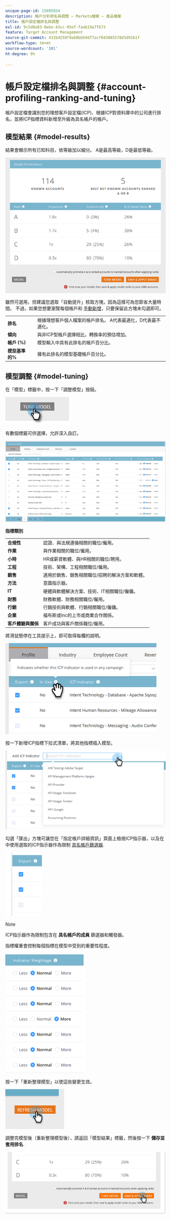 ```yaml
---
unique-page-id: 15695924
description: 帳戶分析排名與調整 — Marketo檔案 — 產品檔案
title: 帳戶設定檔排名與調整
exl-id: 9c5d0a03-0ebe-43cc-95ef-faab19a7f673
feature: Target Account Management
source-git-commit: 431bd258f9a68bbb9df7acf043085578d3d91b1f
workflow-type: tm+mt
source-wordcount: '381'
ht-degree: 0%

---
```


# 帳戶設定檔排名與調整 {#account-profiling-ranking-and-tuning}

帳戶設定檔會識別您的理想客戶設定檔(ICP)、根據ICP對資料庫中的公司進行排名，並將ICP指標資料新增至升級為具名帳戶的帳戶。

## 模型結果 {#model-results}

結果會顯示所有已知科目，依等級加以細分。 A是最高等級，D是最低等級。

![](assets/results.png)

雖然可選用，但建議您選取「自動提升」核取方塊，因為這樣可為您節省大量時間。 不過，如果您想要瀏覽每個帳戶和 [手動新增](/help/marketo/product-docs/target-account-management/target/named-accounts/discover-accounts.md#discover-crm-accounts)，只要保留此方塊未勾選即可。

<table> 
 <tbody> 
  <tr> 
   <td><strong>排名</strong></td> 
   <td> 
    <div>
      根據理想客戶個人檔案的帳戶排名。 A代表最適化，D代表最不適化。 
    </div></td> 
  </tr> 
  <tr> 
   <td><strong>傾向</strong></td> 
   <td> 
    <div>
      與非ICP型帳戶選擇相比，轉換率的預估增加。 
    </div></td> 
  </tr> 
  <tr> 
   <td><strong>帳戶 (%)</strong></td> 
   <td> 
    <div>
      模型輸入中具有此排名的帳戶百分比。 
    </div></td> 
  </tr> 
  <tr> 
   <td><strong>模型基準的%</strong></td> 
   <td> 
    <div>
      擁有此排名的模型基礎帳戶百分比。 
    </div></td> 
  </tr> 
 </tbody> 
</table>

## 模型調整 {#model-tuning}

在「模型」標籤中，按一下「調整模型」按鈕。

![](assets/two.png)

有數個標籤可供選擇，允許深入自訂。

![](assets/tuning-page.png)

**指標類別**

<table> 
 <tbody> 
  <tr> 
   <td><strong>合規性</strong></td> 
   <td> 
    <div>
      認證、與法規遵循相關的職位/僱用。 
    </div></td> 
  </tr> 
  <tr> 
   <td><strong>作業</strong></td> 
   <td> 
    <div>
      與作業相關的職位/僱用。 
    </div></td> 
  </tr> 
  <tr> 
   <td><strong>小時</strong></td> 
   <td> 
    <div>
      HR或薪資軟體、與HR相關的職位/聘用。
    </div></td> 
  </tr> 
  <tr> 
   <td><strong>工程</strong></td> 
   <td> 
    <div>
      技術、架構、工程相關職位/僱用。 
    </div></td> 
  </tr> 
  <tr> 
   <td><strong>銷售</strong></td> 
   <td> 
    <div>
      適用於銷售、銷售相關職位/招聘的解決方案和軟體。 
    </div></td> 
  </tr> 
  <tr> 
   <td><strong>方法</strong></td> 
   <td> 
    <div>
      意圖指示器。 
    </div></td> 
  </tr> 
  <tr> 
   <td><strong>IT</strong></td> 
   <td> 
    <div>
      硬體與軟體解決方案、技術、IT相關職位/僱傭。
    </div></td> 
  </tr> 
  <tr> 
   <td><strong>財務</strong></td> 
   <td> 
    <div>
      財務軟體、財務相關職位/僱用。 
    </div></td> 
  </tr> 
  <tr> 
   <td><strong>行銷</strong></td> 
   <td> 
    <div>
      行銷技術與軟體、行銷相關職位/僱傭。 
    </div></td> 
  </tr> 
  <tr> 
   <td><strong>企業</strong></td> 
   <td> 
    <div>
      福布斯或Inc的上市或商業合作關係。 
    </div></td> 
  </tr> 
  <tr> 
   <td><strong>客戶體驗與關係</strong></td> 
   <td> 
    <div>
      客戶成功與客戶關係職位/僱用。
    </div></td> 
  </tr> 
 </tbody> 
</table>

將滑鼠懸停在工具提示上，即可取得每欄的說明。

![](assets/tool-tip.png)

按一下新增ICP指標下拉式清單，將其他指標插入模型。

![](assets/add-icp.png)

勾選「匯出」方塊可讓您在「指定帳戶詳細資訊」頁面上檢視ICP指示器，以及在中使用選取的ICP指示器作為限制 [具名帳戶篩選器](/help/marketo/product-docs/target-account-management/engage/account-filters.md).

![](assets/export.png)

>[!NOTE]
>
>ICP指示器作為限制包含在 **具名帳戶的成員** 篩選器和觸發器。

指標權重會控制每個指標在模型中受到的重要性程度。

![](assets/weightage.png)

按一下「重新整理模型」以使這些變更生效。

![](assets/refresh-button.png)

調整完模型後（重新整理模型後），請返回「模型結果」標籤，然後按一下 **儲存並套用排名**.

![](assets/ranks.png)
